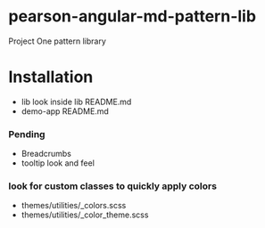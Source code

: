 # pearson-angular-md-pattern-lib
Project One pattern library



# Installation
- lib
    look inside lib README.md
- demo-app
    README.md


### Pending
- Breadcrumbs
- tooltip look and feel

### look for custom classes to quickly apply colors 
- themes/utilities/_colors.scss
- themes/utilities/_color_theme.scss